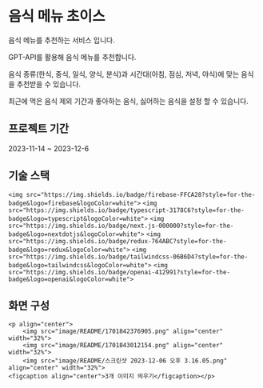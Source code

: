 # 음식 메뉴 초이스

음식 메뉴를 추천하는 서비스 입니다.

GPT-API를 활용해 음식 메뉴를 추천합니다.

음식 종류(한식, 중식, 일식, 양식, 분식)과 시간대(아침, 점심, 저녁, 야식)에 맞는 음식을 추천받을 수 있습니다.

최근에 먹은 음식 제외 기간과 좋아하는 음식, 싫어하는 음식을 설정 할 수 있습니다.

## 프로젝트 기간

2023-11-14 ~ 2023-12-6

## 기술 스택

`<img src="https://img.shields.io/badge/firebase-FFCA28?style=for-the-badge&logo=firebase&logoColor=white">` `<img src="https://img.shields.io/badge/typescript-3178C6?style=for-the-badge&logo=typescript&logoColor=white">` `<img src="https://img.shields.io/badge/next.js-000000?style=for-the-badge&logo=nextdotjs&logoColor=white">` `<img src="https://img.shields.io/badge/redux-764ABC?style=for-the-badge&logo=redux&logoColor=white">` `<img src="https://img.shields.io/badge/tailwindcss-06B6D4?style=for-the-badge&logo=tailwindcss&logoColor=white">` `<img src="https://img.shields.io/badge/openai-412991?style=for-the-badge&logo=openai&logoColor=white">`

## 화면 구성

```
<p align="center">
	<img src="image/README/1701842376905.png" align="center" width="32%">
	<img src="image/README/1701843012154.png" align="center" width="32%">
	<img src="image/README/스크린샷 2023-12-06 오후 3.16.05.png" align="center" width="32%">
<figcaption align="center">3개 이미지 띄우기</figcaption></p>
```
